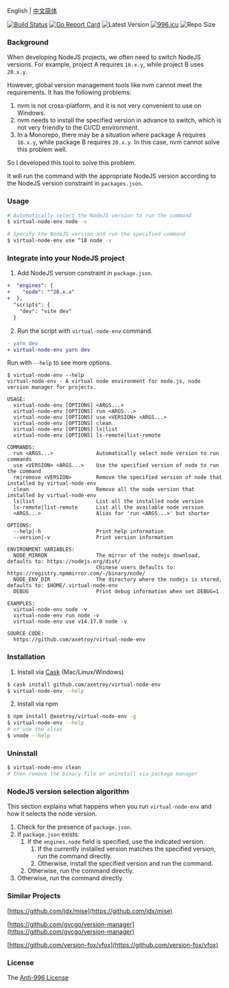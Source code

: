English | [中文简体](README_zh-CN.md)

[![Build Status](https://github.com/axetroy/virtual-node-env/workflows/ci/badge.svg)](https://github.com/axetroy/virtual-node-env/actions)
[![Go Report Card](https://goreportcard.com/badge/github.com/axetroy/virtual-node-env)](https://goreportcard.com/report/github.com/axetroy/virtual-node-env)
![Latest Version](https://img.shields.io/github/v/release/axetroy/virtual-node-env.svg)
[![996.icu](https://img.shields.io/badge/link-996.icu-red.svg)](https://996.icu)
![Repo Size](https://img.shields.io/github/repo-size/axetroy/virtual-node-env.svg)

### Background

When developing NodeJS projects, we often need to switch NodeJS versions. For example, project A requires `16.x.y`, while project B uses `20.x.y`.

However, global version management tools like nvm cannot meet the requirements. It has the following problems:

1. nvm is not cross-platform, and it is not very convenient to use on Windows.
2. nvm needs to install the specified version in advance to switch, which is not very friendly to the CI/CD environment.
3. In a Monorepo, there may be a situation where package A requires `16.x.y`, while package B requires `20.x.y`. In this case, nvm cannot solve this problem well.

So I developed this tool to solve this problem.

It will run the command with the appropriate NodeJS version according to the NodeJS version constraint in `packages.json`.

### Usage

```bash
# Automatically select the NodeJS version to run the command
$ virtual-node-env node -v

# Specify the NodeJS version and run the specified command
$ virtual-node-env use ^18 node -v
```

### Integrate into your NodeJS project

1. Add NodeJS version constraint in `package.json`.

```diff
+  "engines": {
+    "node": "^20.x.x"
+  },
  "scripts": {
    "dev": "vite dev"
  }
```

2. Run the script with `virtual-node-env` command.

```diff
- yarn dev
+ virtual-node-env yarn dev
```

Run with `--help` to see more options.

```
$ virtual-node-env --help
virtual-node-env - A virtual node environment for node.js, node version manager for projects.

USAGE:
  virtual-node-env [OPTIONS] <ARGS...>
  virtual-node-env [OPTIONS] run <ARGS...>
  virtual-node-env [OPTIONS] use <VERSION> <ARGS...>
  virtual-node-env [OPTIONS] clean
  virtual-node-env [OPTIONS] ls|list
  virtual-node-env [OPTIONS] ls-remote|list-remote

COMMANDS:
  run <ARGS...>              Automatically select node version to run commands
  use <VERSION> <ARGS...>    Use the specified version of node to run the command
  rm|remove <VERSION>        Remove the specified version of node that installed by virtual-node-env
  clean                      Remove all the node version that installed by virtual-node-env
  ls|list                    List all the installed node version
  ls-remote|list-remote      List all the available node version
  <ARGS...>                  Alias for 'run <ARGS...>' but shorter

OPTIONS:
  --help|-h                  Print help information
  --version|-v               Print version information

ENVIRONMENT VARIABLES:
  NODE_MIRROR                The mirror of the nodejs download, defaults to: https://nodejs.org/dist/
                             Chinese users defaults to: https://registry.npmmirror.com/-/binary/node/
  NODE_ENV_DIR               The directory where the nodejs is stored, defaults to: $HOME/.virtual-node-env
  DEBUG                      Print debug information when set DEBUG=1

EXAMPLES:
  virtual-node-env node -v
  virtual-node-env run node -v
  virtual-node-env use v14.17.0 node -v

SOURCE CODE:
  https://github.com/axetroy/virtual-node-env
```

### Installation

1. Install via [Cask](https://github.com/cask-pkg/cask.rs) (Mac/Linux/Windows)

```bash
$ cask install github.com/axetroy/virtual-node-env
$ virtual-node-env --help
```

2. Install via npm

```sh
$ npm install @axetroy/virtual-node-env -g
$ virtual-node-env --help
# or use the alias
$ vnode --help
```

### Uninstall

```bash
$ virtual-node-env clean
# then remove the binary file or uninstall via package manager
```

### NodeJS version selection algorithm

This section explains what happens when you run `virtual-node-env` and how it selects the node version.

1. Check for the presence of `package.json`.
2. If `package.json` exists:
   1. If the `engines.node` field is specified, use the indicated version.
      1. If the currently installed version matches the specified version, run the command directly.
      2. Otherwise, install the specified version and run the command.
   2. Otherwise, run the command directly.
3. Otherwise, run the command directly.

### Similar Projects

[https://github.com/jdx/mise](https://github.com/jdx/mise)

[https://github.com/gvcgo/version-manager](https://github.com/gvcgo/version-manager)

[https://github.com/version-fox/vfox](https://github.com/version-fox/vfox)

### License

The [Anti-996 License](LICENSE)
